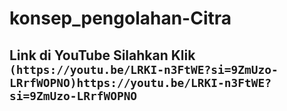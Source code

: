 # konsep_pengolahan-Citra
## Link di YouTube Silahkan Klik `(https://youtu.be/LRKI-n3FtWE?si=9ZmUzo-LRrfWOPNO)https://youtu.be/LRKI-n3FtWE?si=9ZmUzo-LRrfWOPNO`
